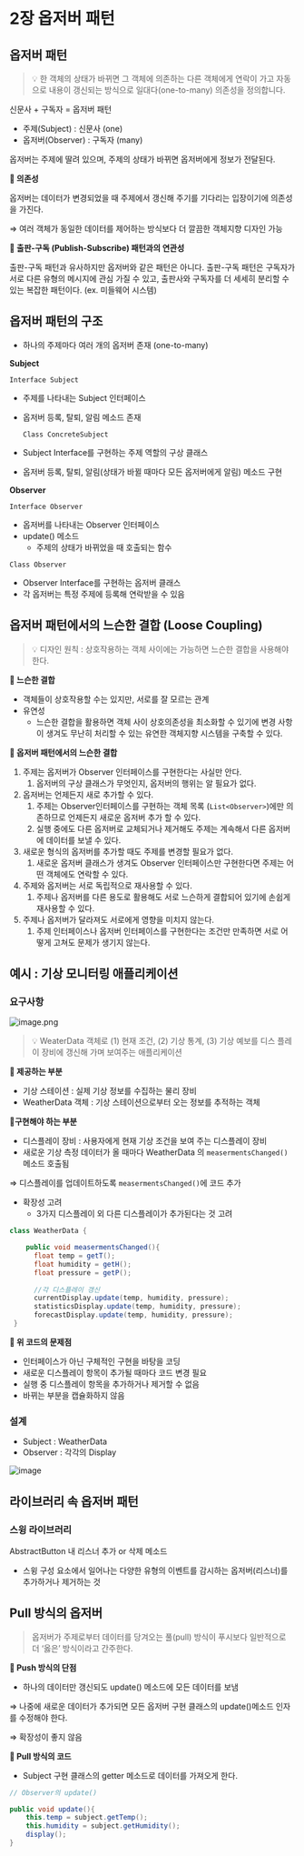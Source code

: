 # 2장 옵저버 패턴

## 옵저버 패턴



> 💡 한 객체의 상태가 바뀌면 그 객체에 의존하는 다른 객체에게 연락이 가고 자동으로 내용이 갱신되는 방식으로 일대다(one-to-many) 의존성을 정의합니다.


신문사 + 구독자 = 옵저버 패턴

- 주제(Subject) : 신문사 (one)
- 옵저버(Observer) : 구독자 (many)

옵저버는 주제에 딸려 있으며, 주제의 상태가 바뀌면 옵저버에게 정보가 전달된다.

**📌 의존성**

옵저버는 데이터가 변경되었을 때 주제에서 갱신해 주기를 기다리는 입장이기에 의존성을 가진다.

⇒ 여러 객체가 동일한 데이터를 제어하는 방식보다 더 깔끔한 객체지향 디자인 가능

**📌 출판-구독 (Publish-Subscribe) 패턴과의 연관성**

출판-구독 패턴과 유사하지만 옵저버와 같은 패턴은 아니다. 출판-구독 패턴은 구독자가 서로 다른 유형의 메시지에 관심 가질 수 있고, 출판사와 구독자를 더 세세히 분리할 수 있는 복잡한 패턴이다. (ex. 미들웨어 시스템)

## 옵저버 패턴의 구조

- 하나의 주제마다 여러 개의 옵저버 존재 (one-to-many)

**Subject**

`Interface Subject`

- 주제를 나타내는 Subject 인터페이스
- 옵저버 등록, 탈퇴, 알림 메소드 존재

  `Class ConcreteSubject`

- Subject Interface를 구현하는 주제 역할의 구상 클래스
- 옵저버 등록, 탈퇴, 알림(상태가 바뀔 때마다 모든 옵저버에게 알림) 메소드 구현

**Observer**

`Interface Observer`

- 옵저버를 나타내는 Observer 인터페이스
- update() 메소드
    - 주제의 상태가 바뀌었을 때 호출되는 함수

`Class Observer`

- Observer Interface를 구현하는 옵저버 클래스
- 각 옵저버는 특정 주제에 등록해 연락받을 수 있음

## 옵저버 패턴에서의 느슨한 결합 (Loose Coupling)

> 💡 디자인 원칙 : 상호작용하는 객체 사이에는 가능하면 느슨한 결합을 사용해야 한다.

**📌 느슨한 결합**

- 객체들이 상호작용할 수는 있지만, 서로를 잘 모르는 관계
- 유연성
    - 느슨한 결합을 활용하면 객체 사이 상호의존성을 최소화할 수 있기에 변경 사항이 생겨도 무난히 처리할 수 있는 유연한 객체지향 시스템을 구축할 수 있다.

**📌 옵저버 패턴에서의 느슨한 결합**

1. 주제는 옵저버가 Observer 인터페이스를 구현한다는 사실만 안다.
    1. 옵저버의 구상 클래스가 무엇인지, 옵저버의 행위는 알 필요가 없다.
2. 옵저버는 언제든지 새로 추가할 수 있다.
    1. 주제는 Observer인터페이스를 구현하는 객체 목록 (`List<Observer>`)에만 의존하므로 언제든지 새로운 옵저버 추가 할 수 있다.
    2. 실행 중에도 다른 옵저버로 교체되거나 제거해도 주제는 계속해서 다른 옵저버에 데이터를 보낼 수 있다.
3. 새로운 형식의 옵저버를 추가할 때도 주제를 변경할 필요가 없다.
    1. 새로운 옵저버 클래스가 생겨도 Observer 인터페이스만 구현한다면 주제는 어떤 객체에도 연락할 수 있다.
4. 주제와 옵저버는 서로 독립적으로 재사용할 수 있다.
    1. 주제나 옵저버를 다른 용도로 활용해도 서로 느슨하게 결합되어 있기에 손쉽게 재사용할 수 있다.
5. 주제나 옵저버가 달라져도 서로에게 영향을 미치지 않는다.
    1. 주제 인터페이스나 옵저버 인터페이스를 구현한다는 조건만 만족하면 서로 어떻게 고쳐도 문제가 생기지 않는다.

## 예시 : 기상 모니터링 애플리케이션

### 요구사항

![image.png](https://github.com/user-attachments/assets/ff6b5dbd-daa4-41b2-8904-cd2114baabbc)


> 💡 WeaterData 객체로 (1) 현재 조건, (2) 기상 통계, (3) 기상 예보를 디스 플레이 장비에 갱신해 가며 보여주는 애플리케이션

**📌 제공하는 부분**

- 기상 스테이션 : 실제 기상 정보를 수집하는 물리 장비
- WeatherData 객체 : 기상 스테이션으로부터 오는 정보를 추적하는 객체

**📌구현해야 하는 부분**

- 디스플레이 장비 : 사용자에게 현재 기상 조건을 보여 주는 디스플레이 장비
- 새로운 기상 측정 데이터가 올 때마다 WeatherData 의 `measermentsChanged()` 메소드 호출됨

⇒ 디스플레이를 업데이트하도록 `measermentsChanged()`에 코드 추가

- 확장성 고려
    - 3가지 디스플레이 외 다른 디스플레이가 추가된다는 것 고려

```java
class WeatherData {

	public void measermentsChanged(){
	  float temp = getT();
	  float humidity = getH();
	  float pressure = getP();
	  
	  //각 디스플레이 갱신
	  currentDisplay.update(temp, humidity, pressure);
	  statisticsDisplay.update(temp, humidity, pressure);
	  forecastDisplay.update(temp, humidity, pressure);
 }
```

**📌 위 코드의 문제점**

- 인터페이스가 아닌 구체적인 구현을 바탕을 코딩
- 새로운 디스플레이 항목이 추가될 때마다 코드 변경 필요
- 실행 중 디스플레이 항목을 추가하거나 제거할 수 없음
- 바뀌는 부분을 캡슐화하지 않음

### 설계

- Subject : WeatherData
- Observer : 각각의 Display

![image](https://github.com/user-attachments/assets/007e7499-ba6c-437c-81e3-447483fb6c5b)

## 라이브러리 속 옵저버 패턴

### 스윙 라이브러리

AbstractButton 내 리스너 추가 or 삭제 메소드

- 스윙 구성 요소에서 일어나는 다양한 유형의 이벤트를 감시하는 옵저버(리스너)를 추가하거나 제거하는 것

## Pull 방식의 옵저버

> 옵저버가 주제로부터 데이터를 당겨오는 풀(pull) 방식이 푸시보다 일반적으로 더 ‘옳은’ 방식이라고 간주한다.
>

**📌 Push 방식의 단점**

- 하나의 데이터만 갱신되도 update() 메소드에 모든 데이터를 보냄

⇒ 나중에 새로운 데이터가 추가되면 모든 옵저버 구현 클래스의 update()메소드 인자를 수정해야 한다.

⇒ 확장성이 좋지 않음

**📌 Pull 방식의 코드**

- Subject 구현 클래스의 getter 메소드로 데이터를 가져오게 한다.

```java
// Observer의 update()

public void update(){
	this.temp = subject.getTemp();
	this.humidity = subject.getHumidity();
	display();
}
```
